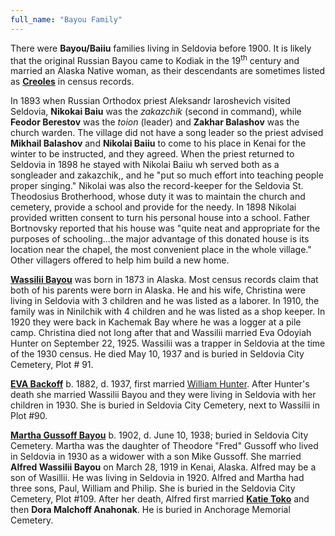 ```yaml
---
full_name: "Bayou Family"
---
```

There were **Bayou/Baiiu** families living in Seldovia before 1900. It is
likely that the original Russian Bayou came to Kodiak in the
19<sup>th</sup> century and married an Alaska Native woman, as their
descendants are sometimes listed as
[**Creoles**](../_resources/Seldovia_Russian_Creoles_In.md) in census records.

In 1893 when Russian Orthodox priest Aleksandr Iaroshevich visited Seldovia, **Nikokai Baiu** was the *zakazchik* (second in command), while **Feodor Berestov** was the *toion* (leader) and **Zakhar Balashov** was the church warden.  The village did not have a song leader so the priest advised **Mikhail Balashov** and **Nikolai Baiiu** to come to his place in Kenai for the winter to be instructed, and they agreed.  When the priest returned to Seldovia in 1898 he stayed with Nikolai Baiiu wh served both as a songleader and zakazchik,, and he "put so much effort into teaching people proper singing." Nikolai was also the record-keeper for the Seldovia St. Theodosius Brotherhood, whose duty it was to maintain the church and cemetery, provide a school and provide for the needy.  In 1898 Nikolai provided written consent to turn his personal house into a school. Father Bortnovsky reported that his house was "quite neat and appropriate for the purposes of schooling...the major advantage of this donated house is its location near the chapel, the most convenient place in the whole village." Other villagers offered to help him build a new home.

[**Wassilii Bayou**](../_people/Bayou_Wassilie.md) was born in 1873 in Alaska. Most census records claim
that both of his parents were born in Alaska. He and his wife, Christina
were living in Seldovia with 3 children and he was listed as a laborer.
In 1910, the family was in Ninilchik with 4 children and he was listed
as a shop keeper. In 1920 they were back in Kachemak Bay where he was a
logger at a pile camp. Christina died not long after that and Wassilii
married Eva Odoyiah Hunter on September 22, 1925. Wassilii
was a trapper in Seldovia at the time of the 1930 census. He died May
10, 1937 and is buried in Seldovia City Cemetery, Plot \# 91.

[**EVA Backoff**](../_people/Bayou_Eva_Hunter.md) b. 1882, d. 1937, first married 
[William Hunter](../_families/Hunter_Family.md). After Hunter's death she married Wassilii
Bayou and they were living in Seldovia with her children in 1930. She is
buried in Seldovia City Cemetery, next to Wassilii in Plot \#90.

[**Martha Gussoff Bayou**](../_people/Bayou_Martha_Gussoff.md) b. 1902, d. June 10, 1938; buried in Seldovia
City Cemetery. Martha was the daughter of Theodore "Fred" Gussoff who
lived in Seldovia in 1930 as a widower with a son Mike Gussoff. She
married **Alfred Wassilii Bayou** on March 28, 1919 in Kenai, Alaska.
Alfred may be a son of Wasillii. He was living in Seldovia in 1920.
Alfred and Martha had three sons, Paul, William and Philip. She is
buried in the Seldovia City Cemetery, Plot \#109. After her death,
Alfred first married [**Katie Toko**](../_people/Toko_Katie.md) and then **Dora Malchoff Anahonak**.
He is buried in Anchorage Memorial Cemetery.
